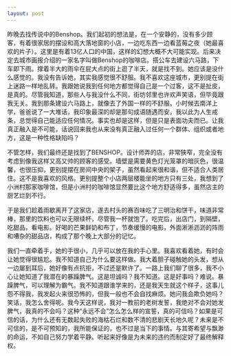```yaml
---
layout: post
---
```

昨晚去找传说中的Benshop。我们起初的想法是，在一个安静的，没有多少顾客，有着很家居的摆设和高大落地窗的小店，一边吃东西一边看蓝莓之夜（她最喜欢的片子）。这里是有着13亿人口的中国，这样的幻想大概不大可能实现。后来决定去城市画报介绍的一家名字叫做Benshop的咖啡店。搭公车去建设六马路，下车即下雨。撑着半大的雨伞在屁大点的街上逛了半天，就是找不到。她应该是没什么感觉的。我没有告诉她，其实我感觉很不舒服。我不喜欢这座城市，更别提在街上迷路一样地乱转。我跟她说我到任何地方都觉得自己是一个过客，这不是扯皮，是真的。尽管我知道，那些人与我没什么不同，街坊邻里也许欢声笑语，但毕竟跟我无关。我到那条建设六马路上，就像去了外国一样的不舒服。小时候去南洋上学，爸爸说了一大堆话，我印象最深的却是那句成语随遇而安。我以此为人生戒条，总觉得自己能适应任何情况。事实也却是这样，但是只是表面功夫而已。让我真正融入是不可能，话说回来我也从来没有真正融入过任何一个群体、组织或者地方，这是一种性格缺陷吗？

不管怎样，我们最终还是找到了BENSHOP。设计师弄的店，非常狭窄，完全没有考虑到像我这样又高又帅的顾客的感受。墙壁是需要黄色灯光笼罩的暗灰色，很温馨，也很压抑，更别提摆在房间中央的架子，虽然看起来很和谐，但不适合人类居住。这不是我喜欢的风格。更别提整个小店两层楼能坐的地方只有三处，我想到了小洲村那家咖啡馆，但是小洲村的咖啡馆显然要比这个地方舒适得多，虽然店主的厨艺烂到不行。

于是我们趁着雨歇离开了这家店，遂去村头的赛百味吃了三明治和饼干，味道非常棒，那里的饮料也可以无限续杯，尽管我一杯就饱了。吃完后，出店门，到隔壁，吃甜品，看电影。好喝的芒果鲜奶和布丁，节奏缓慢的电影，外面淅淅沥沥的阵雨和嘈杂的甜品店，构成了那个晚上大部分的记忆。

我们一直牵着手，她的手很小，几乎可以放在我的手心里。我喜欢看着她，有时会让她觉得很尴尬。我不知道自己为什么要这样做。我大着胆子碰触她的头发，想从一边屡到耳后，她好像有点抗拒，不过还是默许了。一路上我们聊了很多，我不小心让她知道了我潜在的暴躁脾气。这是坦诚吗？我不知道。这是好事吗？难说。暴躁脾气，可以理解为霸气。我不知道跟谁学来的，还是我天生就这个样子，这事儿怨不得我，我发起火来很恐怖的，但我一般也不会自找麻烦。她问我会欺负她吗？笑话，我怎么舍得呢。我今天这样说，我对一教前的老树发誓，我绝对不会对她发脾气，我真的不会吗？这种“永远不会”怎么怎么样的宣誓，真的可信吗？如果是可信的话，为什么还有无数起失败的海枯石烂和数不清的悲剧天长地久呢？未来是不可信的，是不可预知的，我所能保证的，也不过是当下的事情。与其寄希望与飘渺的命运，不如自己努力学着平静。听起来好像是为未来的违约而制定好了最终解释权。